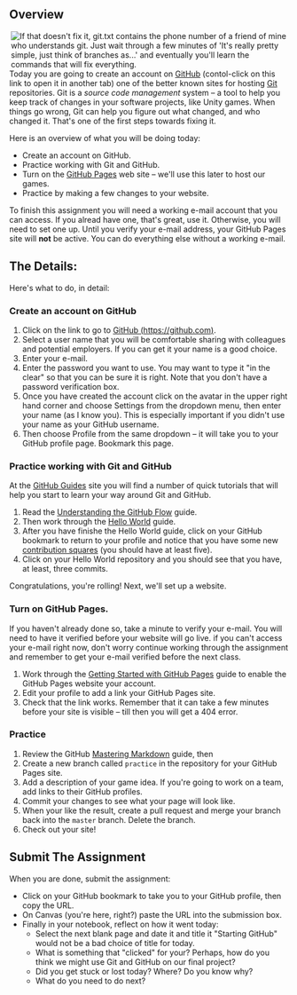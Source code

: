 ## Overview

<img src="https://imgs.xkcd.com/comics/git.png" align="right" title="If that doesn't fix it, git.txt contains the phone number of a friend of mine who understands git. Just wait through a few minutes of 'It's really pretty simple, just think of branches as...' and eventually you'll learn the commands that will fix everything.">

Today you are going to create an account on [GitHub][] (contol-click on this link to open it in another tab) one of the better known sites for hosting [Git][] repositories. Git is a _source code management_ system – a tool to help you keep track of changes in your software projects, like Unity games. When things go wrong, Git can help you figure out what changed, and who changed it. That's one of the first steps towards fixing it.

Here is an overview of what you will be doing today:

* Create an account on GitHub.
* Practice working with Git and GitHub.
* Turn on the [GitHub Pages][gh-pages] web site – we'll use this later to host our games.
* Practice by making a few changes to your website.

To finish this assignment you will need a working e-mail account that you can access. If you alread have one, that's great, use it. Otherwise, you will need to set one up. Until you verify your e-mail address, your GitHub Pages site will **not** be active. You can do everything else without a working e-mail.

## The Details:

Here's what to do, in detail:

### Create an account on GitHub

1. Click on the link to go to [GitHub (https://github.com)][github].
2. Select a user name that you will be comfortable sharing with colleagues and potential employers. If you can get it your name is a good choice.
3. Enter your e-mail.
4. Enter the password you want to use. You may want to type it "in the clear" so that you can be sure it is right. Note that you don't have a password verification box.
5. Once you have created the account click on the avatar in the upper right hand corner and choose Settings from the dropdown menu, then enter your name (as I know you). This is especially important if you didn't use your name as your GitHub username.
6. Then choose Profile from the same dropdown – it will take you to your GitHub profile page. Bookmark this page.

### Practice working with Git and GitHub

At the [GitHub Guides][gh-guides] site you will find a number of quick tutorials that will help you start to learn your way around Git and GitHub.

1. Read the [Understanding the GitHub Flow][gh-flow] guide.
1. Then work through the [Hello World][hello-world] guide.
1. After you have finishe the Hello World guide, click on your GitHub bookmark to return to your profile and notice that you have some new [contribution squares][gh-squares] (you should have at least five).
1. Click on your Hello World repository and you should see that you have, at least, three commits.

Congratulations, you're rolling! Next, we'll set up a website.

### Turn on GitHub Pages.

If you haven't already done so, take a minute to verify your e-mail. You will need to have it verified before your website will go live. if  you can't access your e-mail right now, don't worry continue working through the assignment and remember to get your e-mail verified before the next class.

1. Work through the [Getting Started with GitHub Pages][gh-pages] guide to enable the GitHub Pages website your account.
1. Edit your profile to add a link your GitHub Pages site.
1. Check that the link works. Remember that it can take a few minutes before your site is visible – till then you will get a 404 error.

### Practice

1. Review the GitHub [Mastering Markdown][gfm] guide, then
1. Create a new branch called `practice` in the repository for your GitHub Pages site.
1. Add a description of your game idea. If you're going to work on a team, add links to their GitHub profiles.
1. Commit your changes to see what your page will look like.
1. When your like the result, create a pull request and merge your branch back into the `master` branch. Delete the branch.
1. Check out your site!

## Submit The Assignment

When you are done, submit the assignment:

* Click on your GitHub bookmark to take you to your GitHub profile, then copy the URL.
* On Canvas (you're here, right?) paste the URL into the submission box.
* Finally in your notebook, reflect on how it went today:
  - Select the next blank page and date it and title it "Starting GitHub" would not be a bad choice of title for today.
  - What is something that "clicked" for your? Perhaps, how do you think we might use Git and GitHub on our final project?
  - Did you get stuck or lost today? Where? Do you know why?
  - What do you need to do next?
 

[github]: <https://github.com>
[git]: <https://git-scm.com>
[gh-guides]: <https://guides.github.com>
[gh-pages]: <https://pages.github.com>
[hello-world]: <https://guides.github.com/activities/hello-world/>
[gh-flow]: <https://guides.github.com/introduction/flow/>
[setup-gh-pages]: <https://guides.github.com/features/pages/>
[gh-squares]: <https://help.github.com/articles/viewing-contributions-on-your-profile/>
[gfm]: <https://guides.github.com/features/mastering-markdown/>
